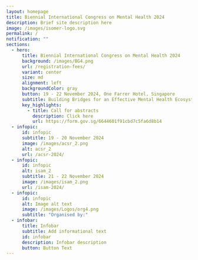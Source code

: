 ```yaml
---
layout: homepage
title: Biennial International Congress on Mental Health 2024
description: Brief site description here
image: /images/isomer-logo.svg
permalink: /
notification: ""
sections:
  - hero:
      title: Biennial International Congress on Mental Health 2024
      background: /images/BG4.png
      url: /registration-fees/
      variant: center
      size: md
      alignment: left
      backgroundColor: gray
      button: 19 - 22 November 2024, One Farrer Hotel, Singapore
      subtitle: Building Bridges for an Effective Mental Health Ecosystem
      key_highlights:
        - title: Call for abstracts
          description: Click here
          url: https://form.gov.sg/6644601f91cbd7c5fa6d8b14
  - infopic:
      id: infopic
      subtitle: 19 - 20 November 2024
      image: /images/acsr_2.png
      alt: acsr_2
      url: /acsr-2024/
  - infopic:
      id: infopic
      alt: isam_2
      subtitle: 21 - 22 November 2024
      image: /images/isam_2.png
      url: /isam-2024/
  - infopic:
      id: infopic
      alt: Image alt text
      image: /images/Logos/org4.png
      subtitle: "Organised by:"
  - infobar:
      title: Infobar
      subtitle: Add informational text
      id: infobar
      description: Infobar description
      button: Button Text
---
```

